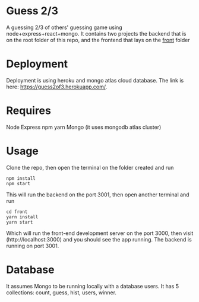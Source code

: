 # Guess 2/3

A guessing 2/3 of others' guessing game using node+express+react+mongo.
It contains two projects the backend that is on the root folder of this repo, and the frontend that lays on the [front](./front) folder

# Deployment

Deployment is using heroku and mongo atlas cloud database. The link is here: https://guess2of3.herokuapp.com/.

# Requires

Node
Express
npm
yarn
Mongo (it uses mongodb atlas cluster)

# Usage

Clone the repo, then open the terminal on the folder created and run

```
npm install
npm start
```

This will run the backend on the port 3001, then open another terminal and run

```
cd front
yarn install
yarn start
```

Which will run the front-end development server on the port 3000, then visit (http://localhost:3000) and you should see the app running. The backend is running on port 3001.

# Database

It assumes Mongo to be running locally with a database users. It has 5 collections: count, guess, hist, users, winner.

```

```